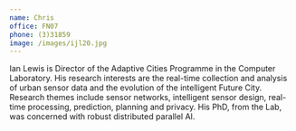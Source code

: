 ```yaml
---
name: Chris
office: FN07
phone: (3)31859
image: /images/ijl20.jpg
---
```


Ian Lewis is Director of the Adaptive Cities Programme in the Computer Laboratory. His research interests are the real-time collection and analysis of urban sensor data and the evolution of the intelligent Future City. Research themes include sensor networks, intelligent sensor design, real-time processing, prediction, planning and privacy. His PhD, from the Lab, was concerned with robust distributed parallel AI.
